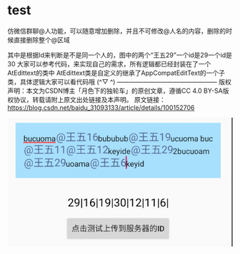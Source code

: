 # test
仿微信群聊@人功能，可以随意增加删除，并且不可修改@人名的内容，删除的时候直接删除整个@区域

其中是根据Id来判断是不是同一个人的，图中的两个“王五29”一个id是29一个id是30
大家可以参考代码，来实现自己的需求，所有逻辑都已经封装在了一个AtEdittext的类中
AtEdittext类是自定义的继承了AppCompatEditText的一个子类，具体逻辑大家可以看代码哦 (^▽ ^)
 ———————————————— 
版权声明：本文为CSDN博主「月色下的独轮车」的原创文章，遵循CC 4.0 BY-SA版权协议，转载请附上原文出处链接及本声明。
原文链接：https://blog.csdn.net/baidu_31093133/article/details/100152706

![@人功能](https://github.com/GodisGod/test/blob/master/aa20190830110139.jpg)

